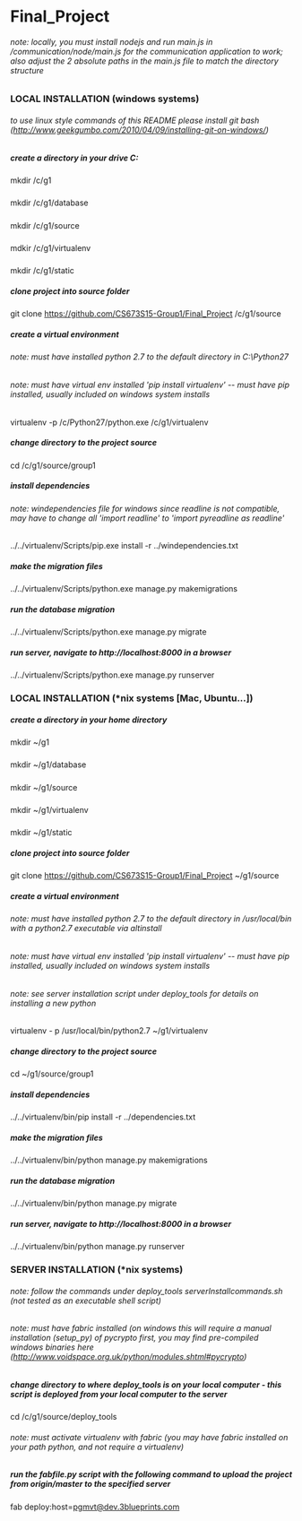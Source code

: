 # Final_Project

###### note: locally, you must install nodejs and run main.js in /communication/node/main.js for the communication application to work; also adjust the 2 absolute paths in the main.js file to match the directory structure

### LOCAL INSTALLATION (windows systems)
###### to use linux style commands of this README please install git bash (http://www.geekgumbo.com/2010/04/09/installing-git-on-windows/)
##### create a directory in your drive C:
##### 
mkdir /c/g1
##### 
mkdir /c/g1/database
##### 
mkdir /c/g1/source
##### 
mdkir /c/g1/virtualenv
##### 
mkdir /c/g1/static

##### clone project into source folder
git clone https://github.com/CS673S15-Group1/Final_Project /c/g1/source

##### create a virtual environment
###### note: must have installed python 2.7 to the default directory in C:\Python27
###### note: must have virtual env installed 'pip install virtualenv' -- must have pip installed, usually included on windows system installs
virtualenv -p /c/Python27/python.exe /c/g1/virtualenv

##### change directory to the project source
cd /c/g1/source/group1

##### install dependencies 
###### note: windependencies file for windows since readline is not compatible, may have to change all 'import readline' to 'import pyreadline as readline'
../../virtualenv/Scripts/pip.exe install -r ../windependencies.txt

##### make the migration files
../../virtualenv/Scripts/python.exe manage.py makemigrations

##### run the database migration
../../virtualenv/Scripts/python.exe manage.py migrate

##### run server, navigate to http://localhost:8000 in a browser
../../virtualenv/Scripts/python.exe manage.py runserver


### LOCAL INSTALLATION (*nix systems [Mac, Ubuntu...])
##### create a directory in your home directory
##### 
mkdir ~/g1
##### 
mkdir ~/g1/database
##### 
mkdir ~/g1/source
##### 
mkdir ~/g1/virtualenv
##### 
mkdir ~/g1/static
##### clone project into source folder
git clone https://github.com/CS673S15-Group1/Final_Project ~/g1/source

##### create a virtual environment
###### note: must have installed python 2.7 to the default directory in /usr/local/bin with a python2.7 executable via altinstall
###### note: must have virtual env installed 'pip install virtualenv' -- must have pip installed, usually included on windows system installs
###### note: see server installation script under deploy_tools for details on installing a new python
virtualenv - p /usr/local/bin/python2.7 ~/g1/virtualenv

##### change directory to the project source
cd ~/g1/source/group1

##### install dependencies
../../virtualenv/bin/pip install -r ../dependencies.txt

##### make the migration files
../../virtualenv/bin/python manage.py makemigrations

##### run the database migration
../../virtualenv/bin/python manage.py migrate

##### run server, navigate to http://localhost:8000 in a browser
../../virtualenv/bin/python manage.py runserver


### SERVER INSTALLATION (*nix systems)
###### note: follow the commands under deploy_tools serverInstallcommands.sh (not tested as an executable shell script)
###### note: must have fabric installed (on windows this will require a manual installation (setup_py) of pycrypto first, you may find pre-compiled windows binaries here (http://www.voidspace.org.uk/python/modules.shtml#pycrypto)
##### change directory to where deploy_tools is on your local computer - this script is deployed from your local computer to the server
cd /c/g1/source/deploy_tools
###### note: must activate virtualenv with fabric (you may have fabric installed on your path python, and not require a virtualenv)
##### run the fabfile.py script with the following command to upload the project from origin/master to the specified server
fab deploy:host=pgmvt@dev.3blueprints.com
